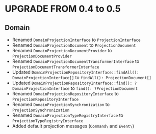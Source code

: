 # UPGRADE FROM 0.4 to 0.5

## Domain

- Renamed `DomainProjectionInterface` to `ProjectionInterface`
- Renamed `DomainProjectionDocument` to `ProjectionDocument`
- Renamed `DomainProjectionDocumentProvider` to `ProjectionDocumentProvider`
- Renamed `DomainProjectionDocumentTransformerInterface` to `ProjectionDocumentTransformerInterface`
- Updated `DomainProjectionRepositoryInterface::findAll(): DomainProjectionInterface[]` to `findAll(): ProjectionDocument[]`
- Updated `DomainProjectionRepositoryInterface::find(): ?DomainProjectionInterface` to `find(): ?ProjectionDocument`
- Renamed `DomainProjectionRepositoryInterface` to `ProjectionRepositoryInterface`
- Renamed `DomainProjectionSynchronization` to `ProjectionSynchronization`
- Renamed `DomainProjectionTypeRegistryInterface` to `ProjectionTypeRegistryInterface`
- Added default projection messages (`Command\` and `Event\`)
